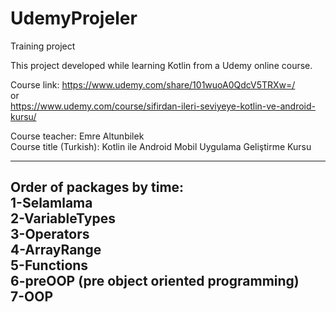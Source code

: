 # UdemyProjeler
Training project

This project developed while learning Kotlin from a Udemy online course.

Course link: https://www.udemy.com/share/101wuoA0QdcV5TRXw=/   
or   
https://www.udemy.com/course/sifirdan-ileri-seviyeye-kotlin-ve-android-kursu/  

Course teacher: Emre Altunbilek  
Course title (Turkish): Kotlin ile Android Mobil Uygulama Geliştirme Kursu

---
Order of packages by time:  
1-Selamlama  
2-VariableTypes  
3-Operators  
4-ArrayRange  
5-Functions  
6-preOOP (pre object oriented programming)  
7-OOP  
---  
